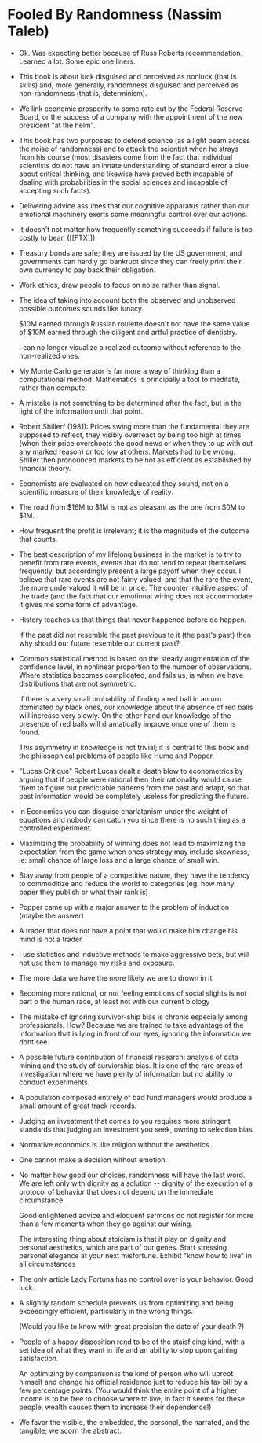 # Fooled By Randomness (Nassim Taleb)

- Ok. Was expecting better because of Russ Roberts recommendation.  Learned a lot. Some epic one liners.

- This book is about luck disguised and perceived as nonluck (that is skills) and, more generally, randomness disguised and perceived as non-randomness (that is, determinism).

- We link economic prosperity to some rate cut by the Federal Reserve Board, or the success of a company with the appointment of the new president "at the helm".

- This book has two purposes: to defend science (as a light beam across the noise of randomness) and to attack the scientist when he strays from his course (most disasters come from the fact that individual scientists do not have an innate understanding of standard error a clue about critical thinking, and likewise have proved both incapable of dealing with probabilities in the social sciences and incapable of accepting such facts).

- Delivering advice assumes that our cognitive apparatus rather than our emotional machinery exerts some meaningful control over our actions.

- It doesn't not matter how frequently something succeeds if failure is too costly to bear. ([[FTX]])

- Treasury bonds are safe; they are issued by the US government, and governments can hardly go bankrupt since they can freely print their own currency to pay back their obligation.

- Work ethics, draw people to focus on noise rather than signal.

- The idea of taking into account both the observed and unobserved possible outcomes sounds like lunacy.

  $10M earned through Russian roulette doesn't not have the same value of $10M earned through the diligent and artful practice of dentistry.

  I can no longer visualize a realized outcome without reference to the non-realized ones. 
  
- My Monte Carlo generator is far more a way of thinking than a computational method.
  Mathematics is principally a tool to meditate, rather than compute.

- A mistake is not something to be determined after the fact, but in the light of the information until that point.

- Robert Shillerf (1981): Prices swing more than the fundamental they are supposed to reflect, they visibly overreact by being too high at times (when their price overshoots the good news or when they to up with out any marked reason) or too low at others.
  Markets had to be wrong. Shiller then pronounced markets to be not as efficient as established by financial theory.

- Economists are evaluated on how educated they sound, not on a scientific measure of their knowledge of reality.

- The road from $16M to $1M is not as pleasant as the one from $0M to $1M.

- How frequent the profit is irrelevant; it is the magnitude of the outcome that counts.

- The best description of my lifelong business in the market is to try to benefit from rare events, events that do not tend to repeat themselves frequently, but accordingly present a large payoff when they occur.
  I believe that rare events are not fairly valued, and that the rare the event, the more undervalued it will be in price.
  The counter intuitive aspect of the trade (and the fact that our emotional wiring does not accommodate it gives me some form of advantage.

- History teaches us that things that never happened before do happen.

  If the past did not resemble the past previous to it (the past's past) then why should our future resemble our current past?

- Common statistical method is based on the steady augmentation of the confidence level, in nonlinear proportion to the number of observations.
  Where statistics becomes complicated, and fails us, is when we have distributions that are not symmetric.

  If there is a very small probability of finding a red ball in an urn dominated by black ones, our knowledge about the absence of red balls will increase very slowly.
  On the other hand our knowledge of the presence of red balls will dramatically improve once one of them is found.

  This asymmetry in knowledge is not trivial; it is central to this book and the philosophical problems of people like Hume and Popper.

- "Lucas Critique" Robert Lucas dealt a death blow to econometrics by arguing that if people were rational then their rationality would cause them to figure out predictable patterns from the past and adapt, so that past information would be completely useless for predicting the future.

- In Economics you can disguise charlatanism under the weight of equations and nobody can catch you since there is no such thing as a controlled experiment.

- Maximizing the probability of winning does not lead to maximizing the expectation from the game when ones strategy may include skewness, ie: small chance of large loss and a large chance of small win.

- Stay away from people of a competitive nature, they have the tendency to commoditize and reduce the world to categories (eg: how many paper they publish or what their rank is)

- Popper came up with a major answer to the problem of induction (maybe the answer)

- A trader that does not have a point that would make him change his mind is not a trader.

- I use statistics and inductive methods to make aggressive bets, but will not use them to manage my risks and exposure.

- The more data we have the more likely we are to drown in it.

- Becoming more rational, or not feeling emotions of social slights is not part o the human race, at least not with our current biology

- The mistake of ignoring survivor-ship bias is chronic especially among professionals.
  How? Because we are trained to take advantage of the information that is lying in front of our eyes, ignoring the information we dont see.

- A possible future contribution of financial research: analysis of data mining and the study of surviorship bias.
  It is one of the rare areas of investigation where we have plenty of information but no ability to conduct experiments.

- A population composed entirely of bad fund managers would produce a small amount of great track records.

- Judging an investment that comes to you requires more stringent standards that judging an investment you seek, owning to selection bias.

- Normative economics is like religion without the aesthetics.

- One cannot make a decision without emotion.

- No matter how good our choices, randomness will have the last word.
  We are left only with dignity as a solution -- dignity of the execution of a protocol of behavior that does not depend on the immediate circumstance.

  Good enlightened advice and eloquent sermons do not register for more than a few moments when they go against our wiring.

  The interesting thing about stoicism is that it play on dignity and personal aesthetics, which are part of our genes.
  Start stressing personal elegance at your next misfortune.
  Exhibit "know how to live" in all circumstances

- The only article Lady Fortuna has no control over is your behavior. Good luck.

- A slightly random schedule prevents us from optimizing and being exceedingly efficient, particularly in the wrong things.

  (Would you like to know with great precision the date of your death ?)

- People of a happy disposition rend to be of the staisficing kind, with a set idea of what they want in life and an ability to stop upon gaining satisfaction.

  An optimizing by comparison is the kind of person who will uproot himself and change his official residence just to reduce his tax bill by a few percentage points.
  (You would think the entire point of a higher income is to be free to choose where to live; in fact it seems for these people, wealth causes them to increase their dependence!)

- We favor the visible, the embedded, the personal, the narrated, and the tangible; we scorn the abstract.


